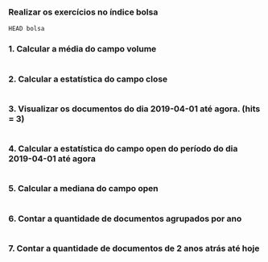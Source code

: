 ### Realizar os exercícios no índice bolsa
```
HEAD bolsa
```
### 1. Calcular a média do campo volume
```json
```
### 2. Calcular a estatística do campo close
```json
```
### 3. Visualizar os documentos do dia 2019-04-01 até agora. (hits = 3)
```json
```
### 4. Calcular a estatística do campo open do período do dia 2019-04-01 até agora
```json
```
### 5. Calcular a mediana do campo open
```json
```
### 6. Contar a quantidade de documentos agrupados por ano
```json
```
### 7. Contar a quantidade de documentos de 2 anos atrás até hoje
```json
```
